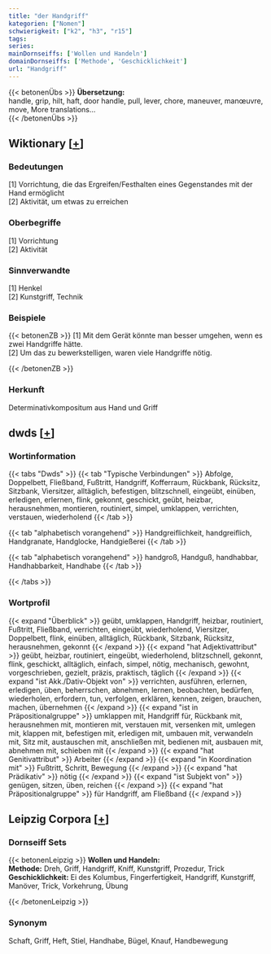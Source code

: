 ```yaml
---
title: "der Handgriff"
kategorien: ["Nomen"]
schwierigkeit: ["k2", "h3", "r15"]
tags:
series:
mainDornseiffs: ['Wollen und Handeln']
domainDornseiffs: ['Methode', 'Geschicklichkeit']
url: "Handgriff"
---
```


{{< betonenÜbs >}}
**Übersetzung:**  
handle, grip, hilt, haft, door handle, pull, lever, chore, maneuver, manœuvre, move, More translations...  
{{< /betonenÜbs >}}

## Wiktionary [[+](https://de.wiktionary.org/wiki/Handgriff)]

### Bedeutungen
[1] Vorrichtung, die das Ergreifen/Festhalten eines Gegenstandes mit der Hand ermöglicht  
[2] Aktivität, um etwas zu erreichen  

### Oberbegriffe
[1] Vorrichtung  
[2] Aktivität  

### Sinnverwandte
[1] Henkel  
[2] Kunstgriff, Technik  

### Beispiele
{{< betonenZB >}}
[1] Mit dem Gerät könnte man besser umgehen, wenn es zwei Handgriffe hätte.  
[2] Um das zu bewerkstelligen, waren viele Handgriffe nötig.  

{{< /betonenZB >}}
### Herkunft
Determinativkompositum aus Hand und Griff  



## dwds [[+](https://www.dwds.de/wb/Handgriff)]

### Wortinformation
{{< tabs "Dwds" >}}
{{< tab "Typische Verbindungen" >}}
Abfolge, Doppelbett, Fließband, Fußtritt, Handgriff, Kofferraum, Rückbank, Rücksitz, Sitzbank, Viersitzer, alltäglich, befestigen, blitzschnell, eingeübt, einüben, erledigen, erlernen, flink, gekonnt, geschickt, geübt, heizbar, herausnehmen, montieren, routiniert, simpel, umklappen, verrichten, verstauen, wiederholend
{{< /tab >}}

{{< tab "alphabetisch vorangehend" >}}
Handgreiflichkeit, handgreiflich, Handgranate, Handglocke, Handgießerei
{{< /tab >}}

{{< tab "alphabetisch vorangehend" >}}
handgroß, Handguß, handhabbar, Handhabbarkeit, Handhabe
{{< /tab >}}

{{< /tabs >}}

### Wortprofil
{{< expand "Überblick" >}} geübt, umklappen, Handgriff, heizbar, routiniert, Fußtritt, Fließband, verrichten, eingeübt, wiederholend, Viersitzer, Doppelbett, flink, einüben, alltäglich, Rückbank, Sitzbank, Rücksitz, herausnehmen, gekonnt {{< /expand >}}
{{< expand "hat Adjektivattribut" >}} geübt, heizbar, routiniert, eingeübt, wiederholend, blitzschnell, gekonnt, flink, geschickt, alltäglich, einfach, simpel, nötig, mechanisch, gewohnt, vorgeschrieben, gezielt, präzis, praktisch, täglich {{< /expand >}}
{{< expand "ist Akk./Dativ-Objekt von" >}} verrichten, ausführen, erlernen, erledigen, üben, beherrschen, abnehmen, lernen, beobachten, bedürfen, wiederholen, erfordern, tun, verfolgen, erklären, kennen, zeigen, brauchen, machen, übernehmen {{< /expand >}}
{{< expand "ist in Präpositionalgruppe" >}} umklappen mit, Handgriff für, Rückbank mit, herausnehmen mit, montieren mit, verstauen mit, versenken mit, umlegen mit, klappen mit, befestigen mit, erledigen mit, umbauen mit, verwandeln mit, Sitz mit, austauschen mit, anschließen mit, bedienen mit, ausbauen mit, abnehmen mit, schieben mit {{< /expand >}}
{{< expand "hat Genitivattribut" >}} Arbeiter {{< /expand >}}
{{< expand "in Koordination mit" >}} Fußtritt, Schritt, Bewegung {{< /expand >}}
{{< expand "hat Prädikativ" >}} nötig {{< /expand >}}
{{< expand "ist Subjekt von" >}} genügen, sitzen, üben, reichen {{< /expand >}}
{{< expand "hat Präpositionalgruppe" >}} für Handgriff, am Fließband {{< /expand >}}

## Leipzig Corpora [[+](https://corpora.uni-leipzig.de/en/res?word=Handgriff&corpusId=deu_newscrawl-public_2018)]

### Dornseiff Sets
{{< betonenLeipzig >}}
**Wollen und Handeln:**  
**Methode:** Dreh, Griff, Handgriff, Kniff, Kunstgriff, Prozedur, Trick  
**Geschicklichkeit:** Ei des Kolumbus, Fingerfertigkeit, Handgriff, Kunstgriff, Manöver, Trick, Vorkehrung, Übung  

{{< /betonenLeipzig >}}

### Synonym
Schaft, Griff, Heft, Stiel, Handhabe, Bügel, Knauf, Handbewegung

